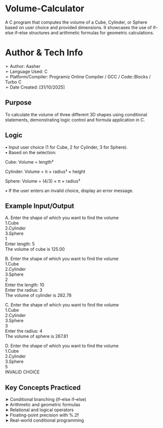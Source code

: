 # Volume-Calculator

A C program that computes the volume of a Cube, Cylinder, or Sphere based on user choice and provided dimensions. It showcases the use of if–else if–else structures and arithmetic formulas for geometric calculations.

# Author & Tech Info

➣ Author: Aasher  
➣ Language Used: C  
➣ Platform/Compiler: Programiz Online Compiler / GCC / Code::Blocks / Turbo C  
➣ Date Created: [31/10/2025]  

## Purpose

To calculate the volume of three different 3D shapes using conditional statements, demonstrating logic control and formula application in C.

## Logic

• Input user choice (1 for Cube, 2 for Cylinder, 3 for Sphere).  
• Based on the selection:  

Cube: Volume = length³  

Cylinder: Volume = π × radius² × height  

Sphere: Volume = (4/3) × π × radius³  

• If the user enters an invalid choice, display an error message.  

## Example Input/Output
A. Enter the shape of which you want to find the volume   
   1.Cube   
   2.Cylinder   
   3.Sphere  
    1  
     Enter length: 5  
     The volume of cube is 125.00  

B. Enter the shape of which you want to find the volume   
   1.Cube   
   2.Cylinder   
   3.Sphere  
    2   
     Enter the length: 10  
     Enter the radius: 3   
     The volume of cylinder is 282.78  

C. Enter the shape of which you want to find the volume   
    1.Cube   
    2.Cylinder    
    3.Sphere  
     3   
      Enter the radius: 4  
      The volume of sphere is 267.81   

D. Enter the shape of which you want to find the volume    
    1.Cube   
    2.Cylinder     
    3.Sphere   
      5   
       INVALID CHOICE    

## Key Concepts Practiced

➤ Conditional branching (if–else if–else)  
➤ Arithmetic and geometric formulas  
➤ Relational and logical operators  
➤ Floating-point precision with %.2f  
➤ Real-world conditional programming  

